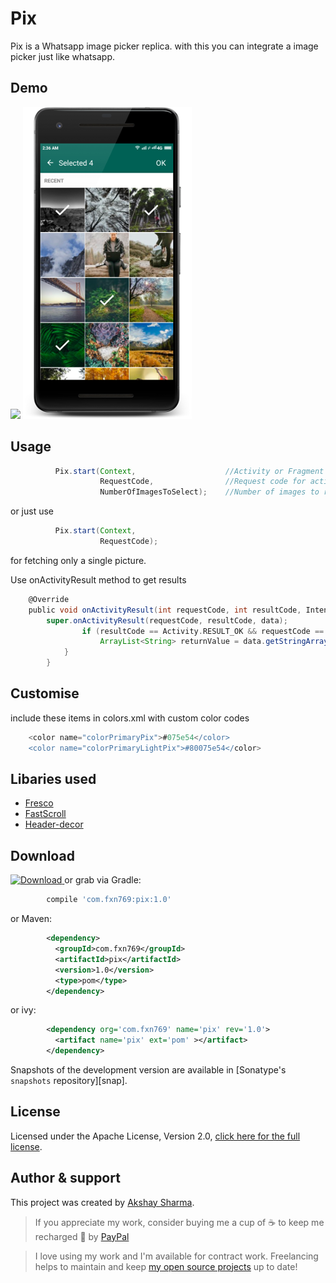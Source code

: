 # Pix

Pix is a Whatsapp image picker replica. with this you can integrate a image picker just like whatsapp.

## Demo

![](media/media.gif)
![](media/one.png)

## Usage
 
```groovy
          Pix.start(Context,                    //Activity or Fragment Instance
                    RequestCode,                //Request code for activity results
                    NumberOfImagesToSelect);    //Number of images to restict selection count
```
or just use
```groovy
          Pix.start(Context,
                    RequestCode);
```
for fetching only a single picture.

Use onActivityResult method to get results
```groovy
    @Override
    public void onActivityResult(int requestCode, int resultCode, Intent data) {
        super.onActivityResult(requestCode, resultCode, data);
                if (resultCode == Activity.RESULT_OK && requestCode == RequestCode) {
                    ArrayList<String> returnValue = data.getStringArrayListExtra(Pix.IMAGE_RESULTS);
            }
        }
```
## Customise

include these items in colors.xml with custom color codes
```groovy
    <color name="colorPrimaryPix">#075e54</color>
    <color name="colorPrimaryLightPix">#80075e54</color>
```

## Libaries used

  - [Fresco]
  - [FastScroll]
  - [Header-decor]

## Download

 [ ![Download](https://api.bintray.com/packages/fxn769/android_projects/Pix/images/download.svg) ](https://bintray.com/fxn769/android_projects/Pix/_latestVersion)  or grab via Gradle:
```groovy
        compile 'com.fxn769:pix:1.0'
```
or Maven:
```xml
        <dependency>
          <groupId>com.fxn769</groupId>
          <artifactId>pix</artifactId>
          <version>1.0</version>
          <type>pom</type>
        </dependency>
```
or ivy:
```xml
        <dependency org='com.fxn769' name='pix' rev='1.0'>
          <artifact name='pix' ext='pom' ></artifact>
        </dependency>
```

Snapshots of the development version are available in [Sonatype's `snapshots` repository][snap].



## License
Licensed under the Apache License, Version 2.0, [click here for the full license](/LICENSE).

## Author & support
This project was created by [Akshay Sharma](https://akshay2211.github.io/).

> If you appreciate my work, consider buying me a cup of :coffee: to keep me recharged :metal: by [PayPal](https://www.paypal.me/akshay2211)

> I love using my work and I'm available for contract work. Freelancing helps to maintain and keep [my open source projects](https://github.com/akshay2211/) up to date!

   [Fresco]: <https://github.com/facebook/fresco>
   [FastScroll]: <https://github.com/L4Digital/FastScroll>
   [Header-decor]: <https://github.com/edubarr/header-decor>